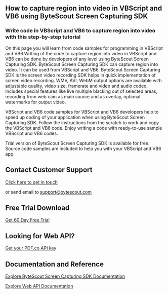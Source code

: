 ## How to capture region into video in VBScript and VB6 using ByteScout Screen Capturing SDK

### Write code in VBScript and VB6 to capture region into video with this step-by-step tutorial

On this page you will learn from code samples for programming in VBScript and VB6.Writing of the code to capture region into video in VBScript and VB6 can be done by developers of any level using ByteScout Screen Capturing SDK. ByteScout Screen Capturing SDK can capture region into video. It can be used from VBScript and VB6. ByteScout Screen Capturing SDK is the screen video recording SDK helps in quick implementation of screen video recording. WMV, AVI, WebM output options are available with adjustable quality, video size, framerate and video and audio codec. Includes special features like live multiple blacking out of selected areas, recording from web cam as main source and as overlay, optional watermarks for output video.

VBScript and VB6 code samples for VBScript and VB6 developers help to speed up coding of your application when using ByteScout Screen Capturing SDK. Follow the instructions from the scratch to work and copy the VBScript and VB6 code. Enjoy writing a code with ready-to-use sample VBScript and VB6 codes.

Trial version of ByteScout Screen Capturing SDK is available for free. Source code samples are included to help you with your VBScript and VB6 app.

## Contact Customer Support

[Click here to get in touch](https://bytescout.zendesk.com/hc/en-us/requests/new?subject=ByteScout%20Screen%20Capturing%20SDK%20Question)

or send email to [support@bytescout.com](mailto:support@bytescout.com?subject=ByteScout%20Screen%20Capturing%20SDK%20Question) 

## Free Trial Download

[Get 60 Day Free Trial](https://bytescout.com/download/web-installer?utm_source=github-readme)

## Looking for Web API? 

[Get your PDF.co API key](https://pdf.co/documentation/api?utm_source=github-readme)

## Documentation and Reference

[Explore ByteScout Screen Capturing SDK Documentation](https://bytescout.com/documentation/index.html?utm_source=github-readme)

[Explore Web API Documentation](https://pdf.co/documentation/api?utm_source=github-readme)
